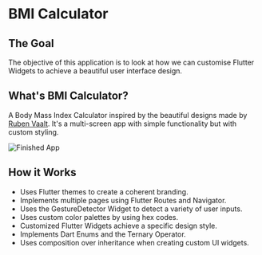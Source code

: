 # BMI Calculator

## The Goal

The objective of this application is to look at how we can customise Flutter Widgets to achieve a beautiful user interface design.


## What's BMI Calculator?

A Body Mass Index Calculator inspired by the beautiful designs made by [Ruben Vaalt](https://dribbble.com/shots/4585382-Simple-BMI-Calculator). It's a multi-screen app with simple functionality but with custom styling. 

![Finished App](https://github.com/londonappbrewery/Images/blob/master/bmi-calc-demo.gif)

## How it Works

- Uses Flutter themes to create a coherent branding. 
- Implements multiple pages using Flutter Routes and Navigator.
- Uses the GestureDetector Widget to detect a variety of user inputs.
- Uses custom color palettes by using hex codes.
- Customized Flutter Widgets achieve a specific design style.
- Implements Dart Enums and the Ternary Operator.
- Uses composition over inheritance when creating custom UI widgets.
